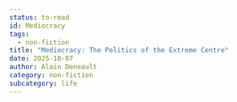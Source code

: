 ```yaml
---
status: to-read
id: Mediocracy
tags:
  - non-fiction
title: "Mediocracy: The Politics of the Extreme Centre"
date: 2025-10-07
author: Alain Deneault
category: non-fiction
subcategory: life
---
```

